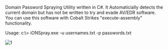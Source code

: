 Domain Password Spraying Utility written in C#. It Automaticially detects the current domain but has not be written to try and evade AV/EDR software. You can use this software with Cobalt Strikes "execute-assembly" functionality.

Usage: c:\\> iONSpray.exe -u usernames.txt -p passwords.txt

![1](https://github.com/kpomeroy1979/iONSpray/assets/33209502/269029bb-4cee-4024-b069-a116cac1d1ab)
